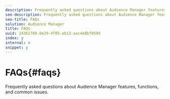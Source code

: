 ```yaml
---
description: Frequently asked questions about Audience Manager features, functions, and common issues.
seo-description: Frequently asked questions about Audience Manager features, functions, and common issues.
seo-title: FAQs
solution: Audience Manager
title: FAQs
uuid: 24361760-0e29-4f05-ab13-aac4e8bf059d
index: y
internal: n
snippet: y
---
```


# FAQs{#faqs}

Frequently asked questions about Audience Manager features, functions, and common issues.

<!-- 

c_aam_faq_intro.xml

 -->

